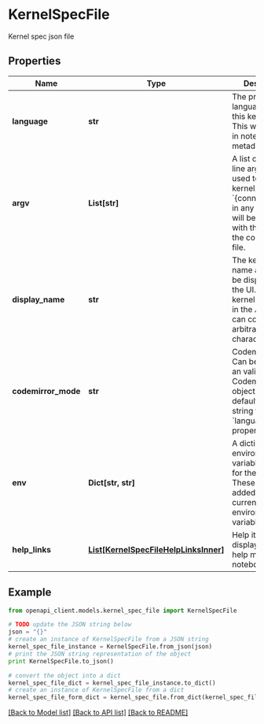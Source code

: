 # KernelSpecFile

Kernel spec json file

## Properties

Name | Type | Description | Notes
------------ | ------------- | ------------- | -------------
**language** | **str** | The programming language which this kernel runs. This will be stored in notebook metadata. | 
**argv** | **List[str]** | A list of command line arguments used to start the kernel. The text &#x60;{connection_file}&#x60; in any argument will be replaced with the path to the connection file. | 
**display_name** | **str** | The kernel&#39;s name as it should be displayed in the UI. Unlike the kernel name used in the API, this can contain arbitrary unicode characters. | 
**codemirror_mode** | **str** | Codemirror mode.  Can be a string *or* an valid Codemirror mode object.  This defaults to the string from the &#x60;language&#x60; property. | [optional] 
**env** | **Dict[str, str]** | A dictionary of environment variables to set for the kernel. These will be added to the current environment variables. | [optional] 
**help_links** | [**List[KernelSpecFileHelpLinksInner]**](KernelSpecFileHelpLinksInner.md) | Help items to be displayed in the help menu in the notebook UI. | [optional] 

## Example

```python
from openapi_client.models.kernel_spec_file import KernelSpecFile

# TODO update the JSON string below
json = "{}"
# create an instance of KernelSpecFile from a JSON string
kernel_spec_file_instance = KernelSpecFile.from_json(json)
# print the JSON string representation of the object
print KernelSpecFile.to_json()

# convert the object into a dict
kernel_spec_file_dict = kernel_spec_file_instance.to_dict()
# create an instance of KernelSpecFile from a dict
kernel_spec_file_form_dict = kernel_spec_file.from_dict(kernel_spec_file_dict)
```
[[Back to Model list]](../README.md#documentation-for-models) [[Back to API list]](../README.md#documentation-for-api-endpoints) [[Back to README]](../README.md)


